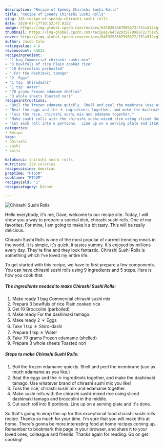 ```yaml
---
description: "Recipe of Speedy Chirashi Sushi Rolls"
title: "Recipe of Speedy Chirashi Sushi Rolls"
slug: 381-recipe-of-speedy-chirashi-sushi-rolls
date: 2020-07-17T10:52:47.015Z
image: https://img-global.cpcdn.com/recipes/6459293587996672/751x532cq70/chirashi-sushi-rolls-recipe-main-photo.jpg
thumbnail: https://img-global.cpcdn.com/recipes/6459293587996672/751x532cq70/chirashi-sushi-rolls-recipe-main-photo.jpg
cover: https://img-global.cpcdn.com/recipes/6459293587996672/751x532cq70/chirashi-sushi-rolls-recipe-main-photo.jpg
author: Jacob Cole
ratingvalue: 4.6
reviewcount: 44622
recipeingredient:
- "1 bag Commercial chirashi sushi mix"
- "3 bowlfuls of rice Plain cooked rice"
- "10 Broccolini parboiled"
- " For the dashimaki tamago"
- "2  Eggs"
- "1 tsp  Shirodashi"
- "1 tsp  Water"
- "70 grams Frozen edamame shelled"
- "3 whole sheets Toasted nori"
recipeinstructions:
- "Boil the frozen edamame quickly. Shell and peel the membrane (use as much edamame as you like.)"
- "Beat the eggs and the ＊ ingredients together, and make the dashimaki tamago.  Use whatever brand of chirashi sushi mix you like!"
- "Toss the rice, chirashi sushi mix and edamame together."
- "Make sushi rolls with the chirashi sushi-mixed rice using sliced dashimaki tamago and broccolini in the middle."
- "Cut each roll into 8 portions.  Line up on a serving plate and it&#39;s done."
categories:
- Recipe
tags:
- chirashi
- sushi
- rolls

katakunci: chirashi sushi rolls 
nutrition: 229 calories
recipecuisine: American
preptime: "PT35M"
cooktime: "PT42M"
recipeyield: "1"
recipecategory: Dinner

---
```



![Chirashi Sushi Rolls](https://img-global.cpcdn.com/recipes/6459293587996672/751x532cq70/chirashi-sushi-rolls-recipe-main-photo.jpg)

Hello everybody, it's me, Dave, welcome to our recipe site. Today, I will show you a way to prepare a special dish, chirashi sushi rolls. One of my favorites. For mine, I am going to make it a bit tasty. This will be really delicious.

Chirashi Sushi Rolls is one of the most popular of current trending meals in the world. It is simple, it's quick, it tastes yummy. It's enjoyed by millions every day. They're fine and they look fantastic. Chirashi Sushi Rolls is something which I've loved my entire life.




To get started with this recipe, we have to first prepare a few components. You can have chirashi sushi rolls using 9 ingredients and 5 steps. Here is how you cook that.

<!--inarticleads1-->

##### The ingredients needed to make Chirashi Sushi Rolls:

1. Make ready 1 bag Commercial chirashi sushi mix
1. Prepare 3 bowlfuls of rice Plain cooked rice
1. Get 10 Broccolini (parboiled)
1. Make ready  For the dashimaki tamago:
1. Make ready 2 ＊ Eggs
1. Take 1 tsp ＊ Shiro-dashi
1. Prepare 1 tsp ＊ Water
1. Take 70 grams Frozen edamame (shelled)
1. Prepare 3 whole sheets Toasted nori




<!--inarticleads2-->

##### Steps to make Chirashi Sushi Rolls:

1. Boil the frozen edamame quickly. Shell and peel the membrane (use as much edamame as you like.)
1. Beat the eggs and the ＊ ingredients together, and make the dashimaki tamago.  Use whatever brand of chirashi sushi mix you like!
1. Toss the rice, chirashi sushi mix and edamame together.
1. Make sushi rolls with the chirashi sushi-mixed rice using sliced dashimaki tamago and broccolini in the middle.
1. Cut each roll into 8 portions.  Line up on a serving plate and it&#39;s done.




So that's going to wrap this up for this exceptional food chirashi sushi rolls recipe. Thanks so much for your time. I'm sure that you will make this at home. There's gonna be more interesting food at home recipes coming up. Remember to bookmark this page in your browser, and share it to your loved ones, colleague and friends. Thanks again for reading. Go on get cooking!
